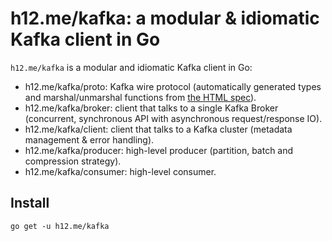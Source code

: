 h12.me/kafka: a modular & idiomatic Kafka client in Go
======================================================

`h12.me/kafka` is a modular and idiomatic Kafka client in Go:

* h12.me/kafka/proto: Kafka wire protocol (automatically generated types and
  marshal/unmarshal functions from
  [the HTML spec](https://cwiki.apache.org/confluence/display/KAFKA/A+Guide+To+The+Kafka+Protocol)).
* h12.me/kafka/broker: client that talks to a single Kafka Broker (concurrent,
  synchronous API with asynchronous request/response IO).
* h12.me/kafka/client: client that talks to a Kafka cluster (metadata management
  & error handling).
* h12.me/kafka/producer: high-level producer (partition, batch and compression strategy).
* h12.me/kafka/consumer: high-level consumer.

Install
-------

```
go get -u h12.me/kafka
```
